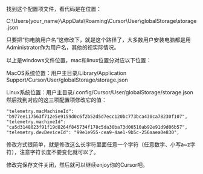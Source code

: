 找到这个配置项文件，看代码是在位置：

C:\Users\{your_name}\AppData\Roaming\Cursor\User\globalStorage\storage.json

只要把“你电脑用户名”这修改下，就是这个路径了，大多数用户安装电脑都是用Administrator作为用户名，其他的视实际情况。

以上是windows文件位置，mac和linux位置分对应以下位置：

MacOS系统位置：用户主目录/Library/Application Support/Cursor/User/globalStorage/storage.json

Linux系统位置：用户主目录/.config/Cursor/User/globalStorage/storage.json
然后找到对应的这三项配置项修改它的值：

    "telemetry.macMachineId": "b977ee117563f712e5e9159d0c6f2b52d5d7ecc120bc773bca430ca78230f107",
    "telemetry.machineId": "ca5d3148023f91f19d8264f845734f178c5da30ba73d06510ab92e91d9d06b57",
    "telemetry.devDeviceId": "99e1e955-cea9-4ae1-9b5c-256aaea0e830",

修改方式很简单，就是修改这么长字符里面任意一个字符（任意数字、小写a~z字符），注意字符长度不要变化就可以了。

修改完保存文件关闭，然后就可以继续enjoy你的Cursor吧。

